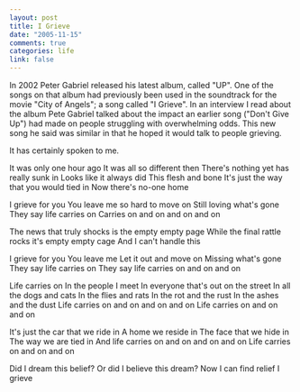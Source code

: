 ```yaml
--- 
layout: post
title: I Grieve
date: "2005-11-15"
comments: true
categories: life
link: false
---
```

In 2002 Peter Gabriel released his latest album, called "UP". One of the songs on that album had previously been used in the soundtrack for the movie "City of Angels"; a song called "I Grieve". In an interview I read about the album Pete Gabriel talked about the impact an earlier song ("Don't Give Up") had made on people struggling with overwhelming odds. This new song he said was similar in that he hoped it would talk to people grieving.

It has certainly spoken to me.

It was only one hour ago
It was all so different then
There's nothing yet has really sunk in
Looks like it always did
This flesh and bone
It's just the way that you would tied in
Now there's no-one home

I grieve for you
You leave me
so hard to move on
Still loving what's gone
They say life carries on
Carries on and on and on and on

The news that truly shocks is the empty empty page
While the final rattle rocks it's empty empty cage
And I can't handle this

I grieve for you
You leave me
Let it out and move on
Missing what's gone
They say life carries on
They say life carries on and on and on

Life carries on
In the people I meet
In everyone that's out on the street
In all the dogs and cats
In the flies and rats
In the rot and the rust
In the ashes and the dust
Life carries on and on and on and on
Life carries on and on and on

It's just the car that we ride in
A home we reside in
The face that we hide in
The way we are tied in
And life carries on and on and on and on
Life carries on and on and on

Did I dream this belief?
Or did I believe this dream?
Now I can find relief
I grieve

